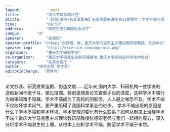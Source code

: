 ```yaml
---
layout: 			post
title:       	  "学术不端与现代性"
dtitle:      	  "【创新基地•名家零距离】名家零距离讲座第11期预告：学术不端与现代性"
time: 		  	  "08:50"
address:	  	  "研究生院308国际会议厅"
campus:	  	  "A"
speaker:	   	  "张德昭"
speaker-profile: "&nbsp; 张德昭，男，重庆大学马克思主义理论教研部教授。先后毕业于四川大学和复旦大学，获四川大学哲学学士/硕士学位、复旦大学哲学博士学位，在重庆大学工业工程博士后科研流动站从事过研究工作。曾在家乡南充及军队工作多年。现任中国自然辩证法研究会青年委员，国家社会科学基金通讯评委，重庆大学科学技术协会常委，重庆大学公共管理学院教授。担任科学技术哲学、马克思主义理论、马克思主义哲学专业硕士研究生导师。"
speaker-img:	  "http://externie.com/nophoto.png"
organizer:		  "重庆大学研究生院"
co-organizer:	  "重庆大学研究生创新实践基地,重庆大学研究生科学技术协会"
category:		  "名家会客厅 "
author:		  "研究生院 廖才君"
editorInCharge:  "周孝玲"
---
```

论文抄袭、研究成果造假、伪造文献……近年来,国内大学、科研机构一些学者的造假新闻不绝于耳，屡见报端。特别是随着论文查重手段的进度，这种学术不端行为越来越难于隐藏。学术不端成为了高校的阴影面，人人避之唯恐不及。学术不端不仅败坏学术风气，更严重阻碍了我国科学事业的进步。
      学术不端出现的原因是什么？学术不端和学术环境、学术管理的变化有什么联系？如何从制度上治理学术不端？重庆大学马克思主义理论教研部教授张德昭老师与我们一起相约周五，深入分析学术不端滋生的土壤，从根本上剖析学术不端，防范学术不端于未然。
